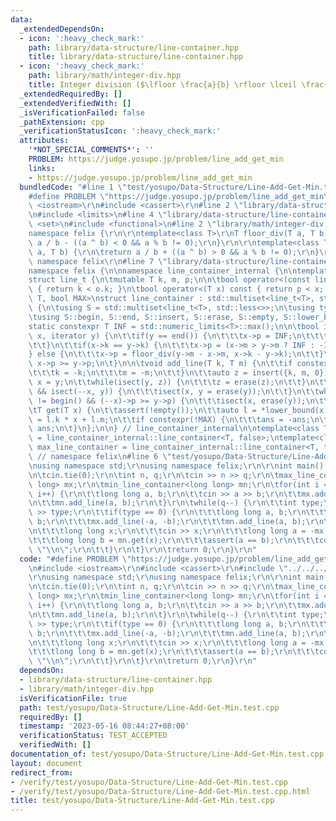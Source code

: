 ```yaml
---
data:
  _extendedDependsOn:
  - icon: ':heavy_check_mark:'
    path: library/data-structure/line-container.hpp
    title: library/data-structure/line-container.hpp
  - icon: ':heavy_check_mark:'
    path: library/math/integer-div.hpp
    title: Integer division ($\lfloor \frac{a}{b} \rfloor \lceil \frac{a}{b} \rceil$)
  _extendedRequiredBy: []
  _extendedVerifiedWith: []
  _isVerificationFailed: false
  _pathExtension: cpp
  _verificationStatusIcon: ':heavy_check_mark:'
  attributes:
    '*NOT_SPECIAL_COMMENTS*': ''
    PROBLEM: https://judge.yosupo.jp/problem/line_add_get_min
    links:
    - https://judge.yosupo.jp/problem/line_add_get_min
  bundledCode: "#line 1 \"test/yosupo/Data-Structure/Line-Add-Get-Min.test.cpp\"\n\
    #define PROBLEM \"https://judge.yosupo.jp/problem/line_add_get_min\"\r\n\r\n#include\
    \ <iostream>\r\n#include <cassert>\r\n#line 2 \"library/data-structure/line-container.hpp\"\
    \n#include <limits>\n#line 4 \"library/data-structure/line-container.hpp\"\n#include\
    \ <set>\n#include <functional>\n#line 2 \"library/math/integer-div.hpp\"\n\r\n\
    namespace felix {\r\n\r\ntemplate<class T>\r\nT floor_div(T a, T b) {\r\n\treturn\
    \ a / b - ((a ^ b) < 0 && a % b != 0);\r\n}\r\n\r\ntemplate<class T>\r\nT ceil_div(T\
    \ a, T b) {\r\n\treturn a / b + ((a ^ b) > 0 && a % b != 0);\r\n}\r\n\r\n} //\
    \ namespace felix\r\n#line 7 \"library/data-structure/line-container.hpp\"\n\n\
    namespace felix {\n\nnamespace line_container_internal {\n\ntemplate<class T>\n\
    struct line_t {\n\tmutable T k, m, p;\n\n\tbool operator<(const line_t& o) const\
    \ { return k < o.k; }\n\tbool operator<(T x) const { return p < x; }\n};\n\ntemplate<class\
    \ T, bool MAX>\nstruct line_container : std::multiset<line_t<T>, std::less<>>\
    \ {\n\tusing S = std::multiset<line_t<T>, std::less<>>;\n\tusing typename S::iterator;\n\
    \tusing S::begin, S::end, S::insert, S::erase, S::empty, S::lower_bound;\n\n\t\
    static constexpr T INF = std::numeric_limits<T>::max();\n\n\tbool isect(iterator\
    \ x, iterator y) {\n\t\tif(y == end()) {\n\t\t\tx->p = INF;\n\t\t\treturn 0;\n\
    \t\t}\n\t\tif(x->k == y->k) {\n\t\t\tx->p = (x->m > y->m ? INF : -INF);\n\t\t\
    } else {\n\t\t\tx->p = floor_div(y->m - x->m, x->k - y->k);\n\t\t}\n\t\treturn\
    \ x->p >= y->p;\n\t}\n\n\tvoid add_line(T k, T m) {\n\t\tif constexpr(!MAX) {\n\
    \t\t\tk = -k;\n\t\t\tm = -m;\n\t\t}\n\t\tauto z = insert({k, m, 0}), y = z++,\
    \ x = y;\n\t\twhile(isect(y, z)) {\n\t\t\tz = erase(z);\n\t\t}\n\t\tif(x != begin()\
    \ && isect(--x, y)) {\n\t\t\tisect(x, y = erase(y));\n\t\t}\n\t\twhile((y = x)\
    \ != begin() && (--x)->p >= y->p) {\n\t\t\tisect(x, erase(y));\n\t\t}\n\t}\n\n\
    \tT get(T x) {\n\t\tassert(!empty());\n\t\tauto l = *lower_bound(x);\n\t\tT ans\
    \ = l.k * x + l.m;\n\t\tif constexpr(!MAX) {\n\t\t\tans = -ans;\n\t\t}\n\t\treturn\
    \ ans;\n\t}\n};\n\n} // line_container_internal\n\ntemplate<class T> using min_line_container\
    \ = line_container_internal::line_container<T, false>;\ntemplate<class T> using\
    \ max_line_container = line_container_internal::line_container<T, true>;\n\n}\
    \ // namespace felix\n#line 6 \"test/yosupo/Data-Structure/Line-Add-Get-Min.test.cpp\"\
    \nusing namespace std;\r\nusing namespace felix;\r\n\r\nint main() {\r\n\tios::sync_with_stdio(false);\r\
    \n\tcin.tie(0);\r\n\tint n, q;\r\n\tcin >> n >> q;\r\n\tmax_line_container<long\
    \ long> mx;\r\n\tmin_line_container<long long> mn;\r\n\tfor(int i = 0; i < n;\
    \ i++) {\r\n\t\tlong long a, b;\r\n\t\tcin >> a >> b;\r\n\t\tmx.add_line(-a, -b);\r\
    \n\t\tmn.add_line(a, b);\r\n\t}\r\n\twhile(q--) {\r\n\t\tint type;\r\n\t\tcin\
    \ >> type;\r\n\t\tif(type == 0) {\r\n\t\t\tlong long a, b;\r\n\t\t\tcin >> a >>\
    \ b;\r\n\t\t\tmx.add_line(-a, -b);\r\n\t\t\tmn.add_line(a, b);\r\n\t\t} else {\r\
    \n\t\t\tlong long x;\r\n\t\t\tcin >> x;\r\n\t\t\tlong long a = -mx.get(x);\r\n\
    \t\t\tlong long b = mn.get(x);\r\n\t\t\tassert(a == b);\r\n\t\t\tcout << a <<\
    \ \"\\n\";\r\n\t\t}\r\n\t}\r\n\treturn 0;\r\n}\r\n"
  code: "#define PROBLEM \"https://judge.yosupo.jp/problem/line_add_get_min\"\r\n\r\
    \n#include <iostream>\r\n#include <cassert>\r\n#include \"../../../library/data-structure/line-container.hpp\"\
    \r\nusing namespace std;\r\nusing namespace felix;\r\n\r\nint main() {\r\n\tios::sync_with_stdio(false);\r\
    \n\tcin.tie(0);\r\n\tint n, q;\r\n\tcin >> n >> q;\r\n\tmax_line_container<long\
    \ long> mx;\r\n\tmin_line_container<long long> mn;\r\n\tfor(int i = 0; i < n;\
    \ i++) {\r\n\t\tlong long a, b;\r\n\t\tcin >> a >> b;\r\n\t\tmx.add_line(-a, -b);\r\
    \n\t\tmn.add_line(a, b);\r\n\t}\r\n\twhile(q--) {\r\n\t\tint type;\r\n\t\tcin\
    \ >> type;\r\n\t\tif(type == 0) {\r\n\t\t\tlong long a, b;\r\n\t\t\tcin >> a >>\
    \ b;\r\n\t\t\tmx.add_line(-a, -b);\r\n\t\t\tmn.add_line(a, b);\r\n\t\t} else {\r\
    \n\t\t\tlong long x;\r\n\t\t\tcin >> x;\r\n\t\t\tlong long a = -mx.get(x);\r\n\
    \t\t\tlong long b = mn.get(x);\r\n\t\t\tassert(a == b);\r\n\t\t\tcout << a <<\
    \ \"\\n\";\r\n\t\t}\r\n\t}\r\n\treturn 0;\r\n}\r\n"
  dependsOn:
  - library/data-structure/line-container.hpp
  - library/math/integer-div.hpp
  isVerificationFile: true
  path: test/yosupo/Data-Structure/Line-Add-Get-Min.test.cpp
  requiredBy: []
  timestamp: '2023-05-16 08:44:27+08:00'
  verificationStatus: TEST_ACCEPTED
  verifiedWith: []
documentation_of: test/yosupo/Data-Structure/Line-Add-Get-Min.test.cpp
layout: document
redirect_from:
- /verify/test/yosupo/Data-Structure/Line-Add-Get-Min.test.cpp
- /verify/test/yosupo/Data-Structure/Line-Add-Get-Min.test.cpp.html
title: test/yosupo/Data-Structure/Line-Add-Get-Min.test.cpp
---
```

